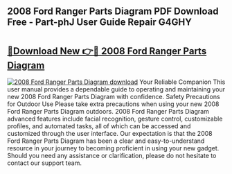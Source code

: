 ## 2008 Ford Ranger Parts Diagram PDF Download Free - Part-phJ User Guide Repair G4GHY

# <h2><a href="http://dfodd05.blite.top/?on=2008+Ford+Ranger+Parts+Diagram">🔗Download New 👉🔴 2008 Ford Ranger Parts Diagram</a></h2>

[![2008 Ford Ranger Parts Diagram download](https://i.imgur.com/lujVjoI.png)](http://dfodd05.blite.top/?on=2008+Ford+Ranger+Parts+Diagram)
Your Reliable Companion This user manual provides a dependable guide to operating and maintaining your new 2008 Ford Ranger Parts Diagram with confidence. Safety Precautions for Outdoor Use Please take extra precautions when using your new 2008 Ford Ranger Parts Diagram outdoors. 2008 Ford Ranger Parts Diagram advanced features include facial recognition, gesture control, customizable profiles, and automated tasks, all of which can be accessed and customized through the user interface. Our expectation is that the 2008 Ford Ranger Parts Diagram has been a clear and easy-to-understand resource in your journey to becoming proficient in using your new gadget. Should you need any assistance or clarification, please do not hesitate to contact our support team.
